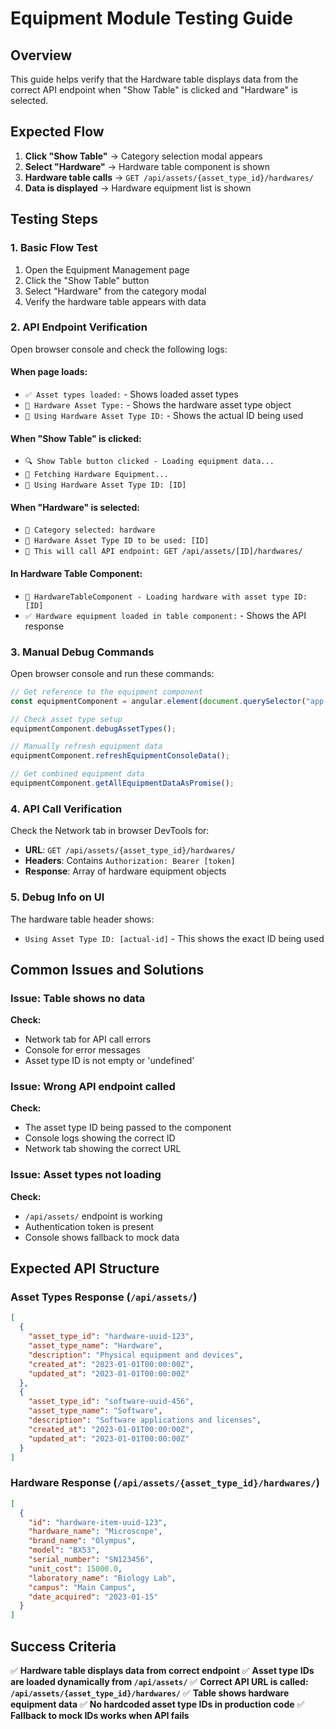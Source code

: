 # Equipment Module Testing Guide

## Overview

This guide helps verify that the Hardware table displays data from the correct API endpoint when "Show Table" is clicked and "Hardware" is selected.

## Expected Flow

1. **Click "Show Table"** → Category selection modal appears
2. **Select "Hardware"** → Hardware table component is shown
3. **Hardware table calls** → `GET /api/assets/{asset_type_id}/hardwares/`
4. **Data is displayed** → Hardware equipment list is shown

## Testing Steps

### 1. Basic Flow Test

1. Open the Equipment Management page
2. Click the "Show Table" button
3. Select "Hardware" from the category modal
4. Verify the hardware table appears with data

### 2. API Endpoint Verification

Open browser console and check the following logs:

#### When page loads:

- `✅ Asset types loaded:` - Shows loaded asset types
- `🔧 Hardware Asset Type:` - Shows the hardware asset type object
- `🔧 Using Hardware Asset Type ID:` - Shows the actual ID being used

#### When "Show Table" is clicked:

- `🔍 Show Table button clicked - Loading equipment data...`
- `🔧 Fetching Hardware Equipment...`
- `🔧 Using Hardware Asset Type ID: [ID]`

#### When "Hardware" is selected:

- `🎯 Category selected: hardware`
- `🔧 Hardware Asset Type ID to be used: [ID]`
- `🔧 This will call API endpoint: GET /api/assets/[ID]/hardwares/`

#### In Hardware Table Component:

- `🔧 HardwareTableComponent - Loading hardware with asset type ID: [ID]`
- `✅ Hardware equipment loaded in table component:` - Shows the API response

### 3. Manual Debug Commands

Open browser console and run these commands:

```javascript
// Get reference to the equipment component
const equipmentComponent = angular.element(document.querySelector("app-equipment")).componentInstance;

// Check asset type setup
equipmentComponent.debugAssetTypes();

// Manually refresh equipment data
equipmentComponent.refreshEquipmentConsoleData();

// Get combined equipment data
equipmentComponent.getAllEquipmentDataAsPromise();
```

### 4. API Call Verification

Check the Network tab in browser DevTools for:

- **URL**: `GET /api/assets/{asset_type_id}/hardwares/`
- **Headers**: Contains `Authorization: Bearer [token]`
- **Response**: Array of hardware equipment objects

### 5. Debug Info on UI

The hardware table header shows:

- `Using Asset Type ID: [actual-id]` - This shows the exact ID being used

## Common Issues and Solutions

### Issue: Table shows no data

**Check:**

- Network tab for API call errors
- Console for error messages
- Asset type ID is not empty or 'undefined'

### Issue: Wrong API endpoint called

**Check:**

- The asset type ID being passed to the component
- Console logs showing the correct ID
- Network tab showing the correct URL

### Issue: Asset types not loading

**Check:**

- `/api/assets/` endpoint is working
- Authentication token is present
- Console shows fallback to mock data

## Expected API Structure

### Asset Types Response (`/api/assets/`)

```json
[
  {
    "asset_type_id": "hardware-uuid-123",
    "asset_type_name": "Hardware",
    "description": "Physical equipment and devices",
    "created_at": "2023-01-01T00:00:00Z",
    "updated_at": "2023-01-01T00:00:00Z"
  },
  {
    "asset_type_id": "software-uuid-456",
    "asset_type_name": "Software",
    "description": "Software applications and licenses",
    "created_at": "2023-01-01T00:00:00Z",
    "updated_at": "2023-01-01T00:00:00Z"
  }
]
```

### Hardware Response (`/api/assets/{asset_type_id}/hardwares/`)

```json
[
  {
    "id": "hardware-item-uuid-123",
    "hardware_name": "Microscope",
    "brand_name": "Olympus",
    "model": "BX53",
    "serial_number": "SN123456",
    "unit_cost": 15000.0,
    "laboratory_name": "Biology Lab",
    "campus": "Main Campus",
    "date_acquired": "2023-01-15"
  }
]
```

## Success Criteria

✅ **Hardware table displays data from correct endpoint**
✅ **Asset type IDs are loaded dynamically from `/api/assets/`**
✅ **Correct API URL is called: `/api/assets/{asset_type_id}/hardwares/`**
✅ **Table shows hardware equipment data**
✅ **No hardcoded asset type IDs in production code**
✅ **Fallback to mock IDs works when API fails**
